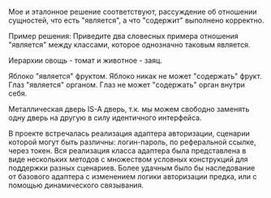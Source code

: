 Мое и эталонное решение соответствуют, рассуждение об отношении сущностей, что есть "является", а что "содержит" выполнено корректно.


Пример решения:
Приведите два словесных примера отношения "является" между классами, которое однозначно таковым является.

Иерархии овощь - томат и животное - заяц.

Яблоко "является" фруктом. Яблоко никак не может "содержать" фрукт.
Глаз "является" органом. Глаз не может "содержать" орган внутри себя.

Металлическая дверь IS-A дверь, т.к. мы можем свободно заменять одну дверь на другую в силу идентичного интерфейса.

В проекте встречалась реализация адаптера авторизации, сценарии которой могут быть различны: логин-пароль, по реферальной ссылке, через токен.
Вся реализация класса адаптера была представлена в виде нескольких методов с множеством условных конструкций для поддержки разных сценариев.
Более удачным было бы наследование от базового адаптера с изменением логики авторизации предка, или с помощью динамического связывания.